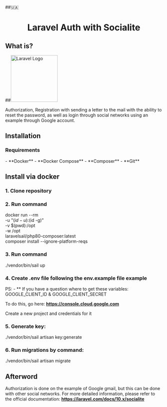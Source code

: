 ##🇺🇦

<h1 align="center">
    Laravel Auth with Socialite
</h1>

## What is?
##<img src="https://raw.githubusercontent.com/laravel/art/master/logo-lockup/5%20SVG/2%20CMYK/1%20Full%20Color/laravel-logolockup-cmyk-red.svg" width="150" alt="Laravel Logo">

Authorization, Registration with sending a letter to the mail with the ability to reset the password, as well as login through social networks using an example through Google account.

## Installation

<h3>Requirements</h3>
- **Docker**
- **Docker Compose**
- **Composer**
- **Git**
  
## Install via docker
<h3>1. Clone repository </h3>

<h3>2. Run command</h3>

docker run --rm \
-u "$(id -u):$(id -g)" \
-v $(pwd):/opt \
-w /opt \
laravelsail/php80-composer:latest \
composer install --ignore-platform-reqs

<h3>3. Run command</h3>
./vendor/bin/sail up

<h3>4. Create .env file following the env.example file example</h3>
PS:
- ** If you have a question where to get these variables:
  GOOGLE_CLIENT_ID &
  GOOGLE_CLIENT_SECRET

To do this, go here:
**https://console.cloud.google.com**

Create a new project and credentials for it

<h3>5. Generate key:</h3>

./vendor/bin/sail artisan key:generate

<h3>6. Run migrations by command: </h3>

./vendor/bin/sail artisan migrate


## **Afterword**
Authorization is done on the example of Google gmail, but this can be done with other social networks. For more detailed information, please refer to the official documentation:
**https://laravel.com/docs/10.x/socialite**



